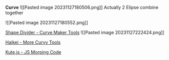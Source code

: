 **Curve**
![[Pasted image 20231127180506.png]]
Actually 2 Elipse combine together

![[Pasted image 20231127180552.png]]

[Shape Divider - Curve Maker Tools](https://www.shapedivider.app/)
![[Pasted image 20231127222424.png]]

[Haikei - More Curvy Tools](https://haikei.app/)

[Kute.js - JS Morping Code](https://thednp.github.io/kute.js/svgMorph.html)

